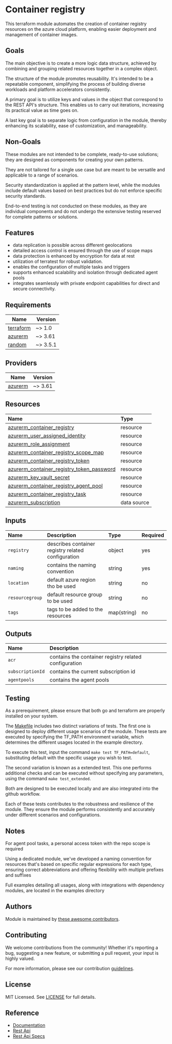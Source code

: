 # Container registry

This terraform module automates the creation of container registry resources on the azure cloud platform, enabling easier deployment and management of container images.

## Goals

The main objective is to create a more logic data structure, achieved by combining and grouping related resources together in a complex object.

The structure of the module promotes reusability. It's intended to be a repeatable component, simplifying the process of building diverse workloads and platform accelerators consistently.

A primary goal is to utilize keys and values in the object that correspond to the REST API's structure. This enables us to carry out iterations, increasing its practical value as time goes on.

A last key goal is to separate logic from configuration in the module, thereby enhancing its scalability, ease of customization, and manageability.

## Non-Goals

These modules are not intended to be complete, ready-to-use solutions; they are designed as components for creating your own patterns.

They are not tailored for a single use case but are meant to be versatile and applicable to a range of scenarios.

Security standardization is applied at the pattern level, while the modules include default values based on best practices but do not enforce specific security standards.

End-to-end testing is not conducted on these modules, as they are individual components and do not undergo the extensive testing reserved for complete patterns or solutions.

## Features

- data replication is possible across different geolocations
- detailed access control is ensured through the use of scope maps
- data protection is enhanced by encryption for data at rest
- utilization of terratest for robust validation.
- enables the configuration of multiple tasks and triggers
- supports enhanced scalability and isolation through dedicated agent pools
- integrates seamlessly with private endpoint capabilities for direct and secure connectivity.

## Requirements

| Name | Version |
|------|---------|
| <a name="requirement_terraform"></a> [terraform](#requirement\_terraform) | ~> 1.0 |
| <a name="requirement_azurerm"></a> [azurerm](#requirement\_azurerm) | ~> 3.61 |
| <a name="requirement_random"></a> [random](#requirement\_random) | ~> 3.5.1 |

## Providers

| Name | Version |
|------|---------|
| <a name="provider_azurerm"></a> [azurerm](#provider\_azurerm) | ~> 3.61 |

## Resources

| Name | Type |
| :-- | :-- |
| [azurerm_container_registry](https://registry.terraform.io/providers/hashicorp/azurerm/latest/docs/resources/container_registry) | resource |
| [azurerm_user_assigned_identity](https://registry.terraform.io/providers/hashicorp/azurerm/latest/docs/resources/user_assigned_identity) | resource |
| [azurerm_role_assignment](https://registry.terraform.io/providers/hashicorp/azurerm/latest/docs/resources/role_assignment) | resource |
| [azurerm_container_registry_scope_map](https://registry.terraform.io/providers/hashicorp/azurerm/latest/docs/resources/container_registry_scope_map) | resource |
| [azurerm_container_registry_token](https://registry.terraform.io/providers/hashicorp/azurerm/latest/docs/resources/container_registry_token) | resource |
| [azurerm_container_registry_token_password](https://registry.terraform.io/providers/hashicorp/azurerm/latest/docs/resources/container_registry_token_password) | resource |
| [azurerm_key_vault_secret](https://registry.terraform.io/providers/hashicorp/azurerm/latest/docs/resources/key_vault_secret) | resource |
| [azurerm_container_registry_agent_pool](https://registry.terraform.io/providers/hashicorp/azurerm/latest/docs/resources/container_registry_agent_pool) | resource |
| [azurerm_container_registry_task](https://registry.terraform.io/providers/hashicorp/azurerm/latest/docs/resources/container_registry_task) | resource |
| [azurerm_subscription](https://registry.terraform.io/providers/hashicorp/azurerm/latest/docs/data-sources/subscription) | data source |

## Inputs

| Name | Description | Type | Required |
| :-- | :-- | :-- | :-- |
| `registry` | describes container registry related configuration | object | yes |
| `naming` | contains the naming convention	| string | yes |
| `location` | default azure region tho be used | string | no |
| `resourcegroup` | default resource group to be used | string | no |
| `tags` | tags to be added to the resources | map(string) | no |

## Outputs

| Name | Description |
| :-- | :-- |
| `acr` | contains the container registry related configuration |
| `subscriptionId` | contains the current subscription id |
| `agentpools` | contains the agent pools |

## Testing

As a prerequirement, please ensure that both go and terraform are properly installed on your system.

The [Makefile](Makefile) includes two distinct variations of tests. The first one is designed to deploy different usage scenarios of the module. These tests are executed by specifying the TF_PATH environment variable, which determines the different usages located in the example directory.

To execute this test, input the command ```make test TF_PATH=default```, substituting default with the specific usage you wish to test.

The second variation is known as a extended test. This one performs additional checks and can be executed without specifying any parameters, using the command ```make test_extended```.

Both are designed to be executed locally and are also integrated into the github workflow.

Each of these tests contributes to the robustness and resilience of the module. They ensure the module performs consistently and accurately under different scenarios and configurations.

## Notes

For agent pool tasks, a personal access token with the repo scope is required

Using a dedicated module, we've developed a naming convention for resources that's based on specific regular expressions for each type, ensuring correct abbreviations and offering flexibility with multiple prefixes and suffixes

Full examples detailing all usages, along with integrations with dependency modules, are located in the examples directory

## Authors

Module is maintained by [these awesome contributors](https://github.com/cloudnationhq/terraform-azure-acr/graphs/contributors).

## Contributing

We welcome contributions from the community! Whether it's reporting a bug, suggesting a new feature, or submitting a pull request, your input is highly valued.

For more information, please see our contribution [guidelines](./CONTRIBUTING.md).

## License

MIT Licensed. See [LICENSE](./LICENSE) for full details.

## Reference

- [Documentation](https://learn.microsoft.com/en-us/azure/container-registry/)
- [Rest Api](https://learn.microsoft.com/en-us/rest/api/containerregistry/)
- [Rest Api Specs](https://github.com/Azure/azure-rest-api-specs/tree/main/specification/containerregistry)
